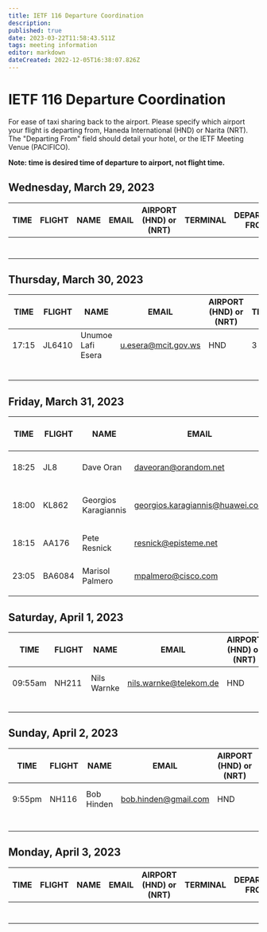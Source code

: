 ```yaml
---
title: IETF 116 Departure Coordination
description: 
published: true
date: 2023-03-22T11:58:43.511Z
tags: meeting information
editor: markdown
dateCreated: 2022-12-05T16:38:07.826Z
---
```


# IETF 116 Departure Coordination

For ease of taxi sharing back to the airport. Please specify which airport your flight is departing from, Haneda International (HND) or Narita (NRT). The "Departing From" field should detail your hotel, or the IETF Meeting Venue (PACIFICO).

**Note: time is desired time of departure to airport, not flight time.** 

## Wednesday, March 29, 2023

| TIME  |  FLIGHT | NAME  | EMAIL  | AIRPORT (HND) or (NRT)  | TERMINAL  |  DEPARTING FROM |
|---|---|---|---|---|---|---|
|   |   |   |   |   |   |   |
|   |   |   |   |   |   |   |
|   |   |   |   |   |   |   |
|   |   |   |   |   |   |   |
|   |   |   |   |   |   |   |
|   |   |   |   |   |   |   |
|   |   |   |   |   |   |   |


## Thursday, March 30, 2023

| TIME  |  FLIGHT | NAME  | EMAIL  | AIRPORT (HND) or (NRT)   | TERMINAL  |  DEPARTING FROM |
|-|---|---|---|---|---|---|
| 17:15  | JL6410  | Unumoe Lafi Esera  | u.esera@mcit.gov.ws  | HND  |  3 |  IC Yokohama Grand |
|   |   |   |   |   |   |   |
|   |   |   |   |   |   |   |
|   |   |   |   |   |   |   |
|   |   |   |   |   |   |   |
|   |   |   |   |   |   |   |
|   |   |   |   |   |   |   |


## Friday, March 31, 2023

| TIME  |  FLIGHT | NAME  | EMAIL  | AIRPORT (HND) or (NRT)  | TERMINAL  |  DEPARTING FROM |
|---|---|---|---|---|---|---|
| 18:25  | JL8  | Dave Oran  | daveoran@orandom.net  | NRT  |  2 |  IC Yokohama Grand |
|  18:00 |  KL862 | Georgios Karagiannis  |  georgios.karagiannis@huawei.com |  NRT |  1 |  Yokohama Sakuragicho Washington Hotel |
|  18:15 | AA176  | Pete Resnick  | resnick@episteme.net  | HND  |  3 |  Square Hotel or Pacifico |
|  23:05 | BA6084  | Marisol Palmero | mpalmero@cisco.com  | NRT  | TBC | IC Yokohama Grand  |
|   |   |   |   |   |   |   |

## Saturday, April 1, 2023

| TIME  |  FLIGHT | NAME  | EMAIL  | AIRPORT (HND) or (NRT)  | TERMINAL  |  DEPARTING FROM |
|---|---|---|---|---|---|---|
| 09:55am | NH211  | Nils Warnke  | nils.warnke@telekom.de  |  HND | 3  | IC Yokohama Grand  |
|   |   |   |   |   |   |   |
|   |   |   |   |   |   |   |
|   |   |   |   |   |   |   |
|   |   |   |   |   |   |   |

## Sunday, April 2, 2023

| TIME  |  FLIGHT | NAME  | EMAIL  | AIRPORT (HND) or (NRT)  | TERMINAL  |  DEPARTING FROM |
|---|---|---|---|---|---|---|
| 9:55pm  | NH116  | Bob Hinden  | bob.hinden@gmail.com  | HND  | 3  | IC Yokohama Grand  |
|   |   |   |   |   |   |   |
|   |   |   |   |   |   |   |
|   |   |   |   |   |   |   |
|   |   |   |   |   |   |   |
|   |   |   |   |   |   |   |


## Monday, April 3, 2023

| TIME  |  FLIGHT | NAME  | EMAIL  | AIRPORT  (HND) or (NRT)   | TERMINAL  |  DEPARTING FROM |
|---|---|---|---|---|---|---|
|   |   |   |   |   |   |   |
|   |   |   |   |   |   |   |
|   |   |   |   |   |   |   |
|   |   |   |   |   |   |   |
|   |   |   |   |   |   |   |
|   |   |   |   |   |   |   |
|   |   |   |   |   |   |   |